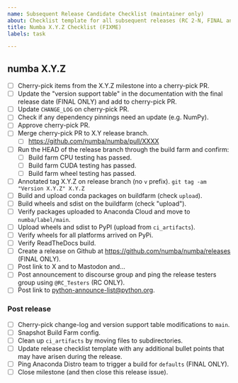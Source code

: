 ```yaml
---
name: Subsequent Release Candidate Checklist (maintainer only)
about: Checklist template for all subsequent releases (RC 2-N, FINAL and PATCH) of every series
title: Numba X.Y.Z Checklist (FIXME)
labels: task

---
```



## numba X.Y.Z

* [ ] Cherry-pick items from the X.Y.Z milestone into a cherry-pick PR.
* [ ] Update the "version support table" in the documentation with the final
  release date (FINAL ONLY) and add to cherry-pick PR.
* [ ] Update `CHANGE_LOG` on cherry-pick PR.
* [ ] Check if any dependency pinnings need an update (e.g. NumPy).
* [ ] Approve cherry-pick PR.
* [ ] Merge cherry-pick PR to X.Y release branch.
  * [ ] https://github.com/numba/numba/pull/XXXX
* [ ] Run the HEAD of the release branch through the build farm and confirm:
  * [ ] Build farm CPU testing has passed.
  * [ ] Build farm CUDA testing has passed.
  * [ ] Build farm wheel testing has passed.
* [ ] Annotated tag X.Y.Z on release branch (no `v` prefix).
  `git tag -am "Version X.Y.Z" X.Y.Z`
* [ ] Build and upload conda packages on buildfarm (check `upload`).
* [ ] Build wheels and sdist on the buildfarm (check "upload").
* [ ] Verify packages uploaded to Anaconda Cloud and move to
  `numba/label/main`.
* [ ] Upload wheels and sdist to PyPI (upload from `ci_artifacts`).
* [ ] Verify wheels for all platforms arrived on PyPi.
* [ ] Verify ReadTheDocs build.
* [ ] Create a release on Github at https://github.com/numba/numba/releases (FINAL ONLY).
* [ ] Post link to X and to Mastodon and...
* [ ] Post announcement to discourse group and ping the release testers group
  using `@RC_Testers` (RC ONLY).
* [ ] Post link to python-announce-list@python.org.

### Post release

* [ ] Cherry-pick change-log and version support table modifications to `main`.
* [ ] Snapshot Build Farm config.
* [ ] Clean up `ci_artifacts` by moving files to subdirectories.
* [ ] Update release checklist template with any additional bullet points that
      may have arisen during the release.
* [ ] Ping Anaconda Distro team to trigger a build for `defaults` (FINAL ONLY).
* [ ] Close milestone (and then close this release issue).
